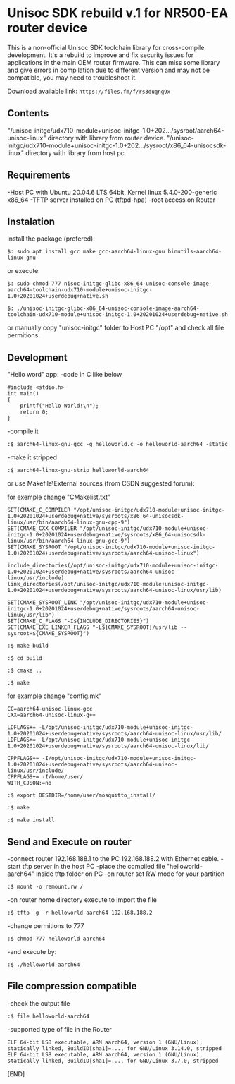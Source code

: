 # Unisoc SDK rebuild v.1 for NR500-EA router device

This is a non-official Unisoc SDK toolchain library for cross-compile development.
It's a rebuild to improve and fix security issues for applications in the main OEM router firmware.
This can miss some library and give errors in compilation due to different version and may not be compatible,
 you may need to troubleshoot it.

Download available link: `https://files.fm/f/rs3dugng9x`

## Contents
"/unisoc-initgc/udx710-module+unisoc-initgc-1.0+202.../sysroot/aarch64-unisoc-linux" directory with library from router device.
"/unisoc-initgc/udx710-module+unisoc-initgc-1.0+202.../sysroot/x86_64-unisocsdk-linux" directory with library from host pc.


## Requirements
-Host PC with Ubuntu 20.04.6 LTS 64bit, Kernel linux 5.4.0-200-generic x86_64
-TFTP server installed on PC (tftpd-hpa)
-root access on Router


## Instalation
install the package (prefered):

`$: sudo apt install gcc make gcc-aarch64-linux-gnu binutils-aarch64-linux-gnu`

or execute:

`$: sudo chmod 777 nisoc-initgc-glibc-x86_64-unisoc-console-image-aarch64-toolchain-udx710-module+unisoc-initgc-1.0+20201024+userdebug+native.sh`

`$: ./unisoc-initgc-glibc-x86_64-unisoc-console-image-aarch64-toolchain-udx710-module+unisoc-initgc-1.0+20201024+userdebug+native.sh`

or manually copy "unisoc-initgc" folder to Host PC "/opt" and check all file permitions.


## Development
"Hello word" app:
-code in C like below

```
#include <stdio.h>
int main()
{
	printf("Hello World!\n");
	return 0;
}
```

-compile it

`:$ aarch64-linux-gnu-gcc -g helloworld.c -o helloworld-aarch64 -static`

-make it stripped

`:$ aarch64-linux-gnu-strip helloworld-aarch64`

or use Makefile\External sources (from CSDN suggested forum):

for exemple change "CMakelist.txt"

```
SET(CMAKE_C_COMPILER "/opt/unisoc-initgc/udx710-module+unisoc-initgc-1.0+20201024+userdebug+native/sysroots/x86_64-unisocsdk-linux/usr/bin/aarch64-linux-gnu-cpp-9") 
SET(CMAKE_CXX_COMPILER "/opt/unisoc-initgc/udx710-module+unisoc-initgc-1.0+20201024+userdebug+native/sysroots/x86_64-unisocsdk-linux/usr/bin/aarch64-linux-gnu-gcc-9")
SET(CMAKE_SYSROOT "/opt/unisoc-initgc/udx710-module+unisoc-initgc-1.0+20201024+userdebug+native/sysroots/aarch64-unisoc-linux")

include_directories(/opt/unisoc-initgc/udx710-module+unisoc-initgc-1.0+20201024+userdebug+native/sysroots/aarch64-unisoc-linux/usr/include) 
link_directories(/opt/unisoc-initgc/udx710-module+unisoc-initgc-1.0+20201024+userdebug+native/sysroots/aarch64-unisoc-linux/usr/lib)

SET(CMAKE_SYSROOT_LINK "/opt/unisoc-initgc/udx710-module+unisoc-initgc-1.0+20201024+userdebug+native/sysroots/aarch64-unisoc-linux/usr/lib")
SET(CMAKE_C_FLAGS "-I${INCLUDE_DIRECTORIES}")
SET(CMAKE_EXE_LINKER_FLAGS "-L${CMAKE_SYSROOT}/usr/lib --sysroot=${CMAKE_SYSROOT}")
```

`:$ make build`

`:$ cd build`

`:$ cmake ..`

`:$ make`

for example change "config.mk"
```
CC=aarch64-unisoc-linux-gcc
CXX=aarch64-unisoc-linux-g++

LDFLAGS+= -L/opt/unisoc-initgc/udx710-module+unisoc-initgc-1.0+20201024+userdebug+native/sysroots/aarch64-unisoc-linux/usr/lib/
LDFLAGS+= -L/opt/unisoc-initgc/udx710-module+unisoc-initgc-1.0+20201024+userdebug+native/sysroots/aarch64-unisoc-linux/lib/

CPPFLAGS+= -I/opt/unisoc-initgc/udx710-module+unisoc-initgc-1.0+20201024+userdebug+native/sysroots/aarch64-unisoc-linux/usr/include/
CPPFLAGS+= -I/home/user/
WITH_CJSON:=no
```

`:$ export DESTDIR=/home/user/mosquitto_install/`

`:$ make`

`:$ make install`


## Send and Execute on router
-connect router 192.168.188.1 to the PC 192.168.188.2 with Ethernet cable.
-start tftp server in the host PC
-place the compiled file "helloworld-aarch64" inside tftp folder on PC
-on router set RW mode for your partition

`:$ mount -o remount,rw /`

-on router home directory execute to import the file

`:$ tftp -g -r helloworld-aarch64 192.168.188.2`

-change permitions to 777

`:$ chmod 777 helloworld-aarch64`

-and execute by:

`:$ ./helloworld-aarch64`


## File compression compatible
-check the output file

`:$ file helloworld-aarch64`

-supported type of file in the Router

```
ELF 64-bit LSB executable, ARM aarch64, version 1 (GNU/Linux), statically linked, BuildID[sha1]=..., for GNU/Linux 3.14.0, stripped
ELF 64-bit LSB executable, ARM aarch64, version 1 (GNU/Linux), statically linked, BuildID[sha1]=..., for GNU/Linux 3.7.0, stripped
```

[END]
